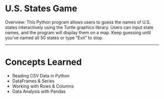 # U.S. States Game
Overview: This Python program allows users to guess the names of U.S. states interactively using the Turtle graphics library. Users can input state names, and the program will display them on a map. Keep guessing until you’ve named all 50 states or type “Exit” to stop.

---
# Concepts Learned
- Reading CSV Data in Python
- DataFrames & Series
- Working with Rows & Columns
- Data Analysis with Pandas
